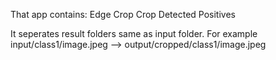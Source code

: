 That app contains:
  Edge Crop
  Crop Detected Positives

It seperates result folders same as input folder. For example input/class1/image.jpeg --> output/cropped/class1/image.jpeg
